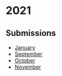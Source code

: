 # 2021

## Submissions
- [January](./january/readme.md)
- [September](./september/readme.md)
- [October](./october/readme.md)
- [November](./november/readme.md)